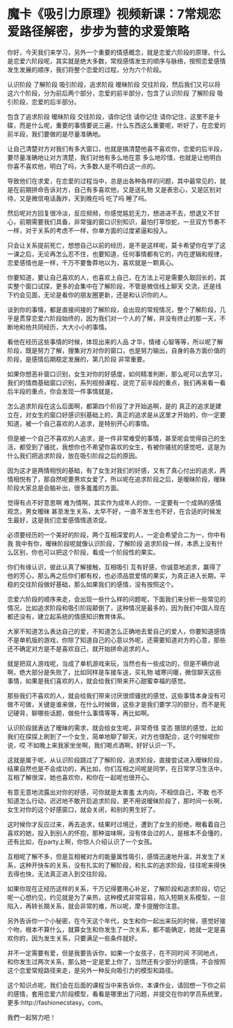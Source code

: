 # 魔卡《吸引力原理》视频新课：7常规恋爱路径解密，步步为营的求爱策略

你好，今天我们来学习，另外一个重要的情感概念，就是恋爱六阶段的原理，什么是恋爱六阶段呢，其实就是绝大多数，常规感情发生的顺序与脉络，按照恋爱感情发生发展的顺序，我们将整个恋爱的过程，分为六个阶段。

认识阶段 了解阶段 吸引阶段，追求阶段 暧昧阶段 交往阶段，然后我们又可以将这六个阶段，分为前后两个部分，恋爱的前半部分，包含了认识阶段 了解阶段 吸引阶段，恋爱的后半部分。

包含了追求阶段 暧昧阶段 交往阶段，请你记住 请你记住 请你记住，这里不是卡碟，而是什么呢，重要的事情要说三遍，什么东西这么重要呢，听好了，在恋爱的前半段，我们要做的是尽量准确地。

让自己清楚对方对我们有多大窗口，也就是搞清楚他喜不喜欢你，恋爱的后半段，要尽量准确地让对方清楚，我们对他有多么地在意 多么地珍惜，也就是让他明白你喜不喜欢他，明白了吗，大多数人是不明白这一点的。

导致他们在求爱，在恋爱的过程当中，总是出各种各样的问题，其中最常见的，就是在前期拼命告诉对方，自己有多喜欢他，又是送礼物 又是表忠心，又是区别对待，又是微信电话轰炸，天到晚在吗 吃了吗 睡了吗。

然后呢对方回复很冷淡，反应频频，你感觉尴尬无力，想进进不去，想退又不甘心，前期需要我们具备，非常强的窗口识别知识，最怕打草惊蛇，一旦双方节奏不一样，对于关系的考虑不一样，你单方面的过度紧逼和投入。

只会让关系提前死亡，想想自己以前的经历，是不是这样呢，莫卡希望你在学了这一课之后，无论再怎么忍不住，也要知道，任何事情都有它的，内在逻辑和规律，恋爱感情也是一样，千万不要鲁莽地以为，喜欢就是一颗真心。

你要知道，要让自己喜欢的人，也喜欢上自己，在方法上可是需要久取回长的，其实整个窗口试探，更多的会集中在了解阶段，不管是微信线上聊天 交流，还是线下约会见面，无论是看你的朋友圈更新，还是和认识你的人。

谈到你的事情，都是直接间接的了解阶段，会出现的常规情况，整个了解阶段，几乎是贯穿恋爱六阶段始终的，因为我们对一个人的了解，并没有终止的那一天，不断地和他共同经历，大大小小的事情。

看他在经历这些事情的时候，体现出来的人品 才华，情绪 心智等等，所以呢了解阶段，既是努力了解，搜集对方对你的窗口，也是努力输出，自身的各方面价值的阶段，是感情后期稳定发展的，第几阶段 非常重要。

如果你想恶补窗口识别，女生对你的好感度，如何精准判断，那么呢可以去学习，我们的情商基础窗口识别，系列视频课程，说完了前半段的重点，我们再来看一看后半段的重点，你会发现一件事情就是。

怎么追求阶段在这么后面啊，都第四个阶段了才开始追啊，是的 真正的追求是建立在，对女生的窗口好感识别基础上的，真正的追求是从这里才开始的，你一定要知道，被一个自己喜欢的人追求，是特别开心的事情。

但是被一个自己不喜欢的人追求，是一件非常难受的事情，甚至呢会觉得自己的生活，都受到了骚扰，我想你也不希望你喜欢的女生，有被你骚扰的感觉吧，这是为什么我们把追求阶段，放在吸引阶段之后的原因。

因为这才是两情相悦的基础，有了女生对我们的好感，又有了真心付出的追求，两情相悦有了，那自然呢要男欢女爱了，所以呢在追求阶段之后，是暧昧阶段，暧昧阶段大家总是会脑补出，很多羞羞的方面。

觉得有点不好意思啊 难为情啊，其实作为成年人的你，一定要有一个成熟的感情观念，男女暧昧 甚至发生关系，太早不好，一直不发生也不好，在合适的时候发生最好，这是我们恋爱感情情道浓促。

必须要经历的一个美好的阶段，两个互相深爱的人，一定会希望合二为一，你中有我 我中有你，暧昧阶段呢就像认识阶段，了解阶段 追求阶段一样，本质上没有什么区别，你也可以把这个阶段，看成一个阶段性的果实。

你们有缘认识，彼此认真了解接触，互相吸引 互有好感，你诚意地追求，赢得了他的芳心，那么再之后你们都有权，也必须品尝爱情的果实，为真正进入长期，平稳的交往阶段做好基础，那么如果我们的感情，没有按照这个。

恋爱六阶段的顺序来走，会出现一些什么样的问题呢，下面我们来分析一些常见的情况，比如追求阶段和吸引阶段颠倒了，这种情况是最多的，因为我们中国人现在都还没有，建立起系统的情感知识教育体系。

大家不知道怎么表达自己的爱，不知道怎么正确地去爱自己的爱人，你要知道感情不是单机版的游戏，你除了知道自己的心意以外呢，还需要知道对方的心意，那些还不确定对方是不是喜欢自己，就开始拼命追求的人。

就是把双人游戏呢，当成了单机游戏来玩，当然也有一些成功的，但是不瞒你说啊，绝大部分是失败了，比如同样是车接车送，买礼物 嘘寒问暖，微信聊天这些事情，如果是我们喜欢的人，就会给我们带来开心甜蜜幸福的感觉。

那些我们不喜欢的人，就会给我们带来讨厌很烦骚扰的感觉，这些事情本身没有可做不可做，关键是谁来做，在什么时候做，这些才是我们要学习的部分，而不是死记硬背，聊哪些话题，做些什么事情等等，再比如啊。

认识阶段就表达了暧昧的需求，就会给女生呢，非常奇怪 变态 猥琐的感觉，比如我们在探探上刷到了一个女生，简单地聊了聊天，对方也很配合，这个时候呢你说，哎 不如晚上来我家坐坐啊，我们喝点酒啊，好好认识一下。

这就是属于呢，从认识阶段跳过了了解阶段，追求阶段，直接尝试进入暧昧阶段，结果自然也是不会成功的，再比如，你们互相之间呢是同学，在日常学习生活中，互相了解很深，她也喜欢你，和你在一起呢也很开心。

有意无意地流露出对你的好感，可你就是太害羞 太内向，不相信自己，不敢 也不知道怎么行动，迟迟地不敢开启追求阶段，更不用说暧昧阶段了，那时间一长啊，女生对你的这个好感窗口，就会关闭，和别的男生好了。

这时候你才反应过来，再去追求，结果时过境迁，遭到了女生的拒绝，眼看着自己喜欢的她，投入到别人的怀抱，那种滋味啊，没有体会过的人，是根本不会懂的，还有比如，在party上啊，你惊人介绍认识了一个女孩。

互相呢了解不多，但是互相被对方的能量属性吸引，感情迅速地升温，并发生了关系，这种开快车的关系，没有扎实的了解阶段，和扎实的追求阶段，往往呢来得快去得也快，无法真正进入到交往阶段。

如果你现在正经历这样的关系，千万记得要用心补足，了解阶段和追求阶段，切记呢一心想约见，约见就是为了亲热，这种模式非常容易，陷入短期关系模型，一旦陷入，再转长期关系，就会非常的难，所以呢，摩卡提醒你注意。

另外告诉你一个小秘密，在今天这个年代，女生和你一起出来玩的时候，感觉好接个吻，根本不算什么，就算女生和你发生了一次关系，都不能确定，她就一定是喜欢你的，因为发生关系，只要满足一些条件就好。

并不一定需要有爱，但是我要告诉你，如果一个女孩子，在不同时间 不同地点，和你发生过两次关系，那么她一定是爱上你了，当然还有少部分的感情，不会按照这个恋爱常规路径来走，是另外一种反向吸引力的模型和路径。

这个知识点呢，我们会在后面的课程当中来告诉你，本课作业，请回想一下你之前的感情，套用恋爱六阶段模型，看看是哪里出了问题，并提交在你的学员系统里，更多:http://fashionecstasy。com。

我們一起努力吧！